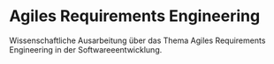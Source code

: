 # Agiles Requirements Engineering
Wissenschaftliche Ausarbeitung über das Thema Agiles Requirements Engineering in der Softwareeentwicklung.
